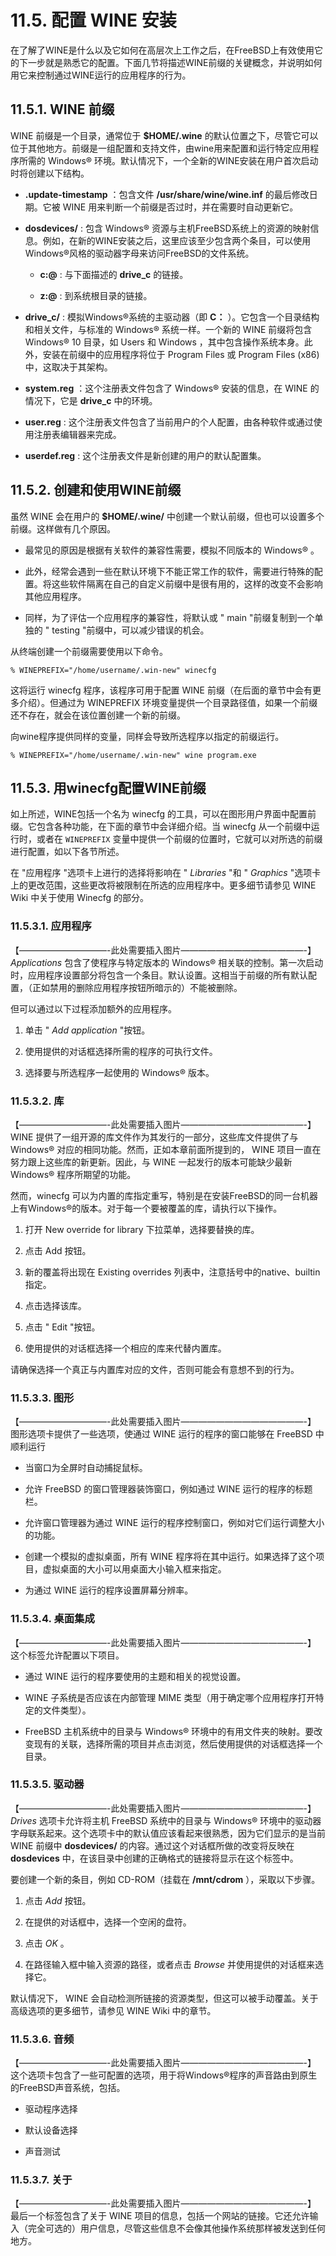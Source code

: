 # 11.5. 配置 WINE 安装

在了解了WINE是什么以及它如何在高层次上工作之后，在FreeBSD上有效使用它的下一步就是熟悉它的配置。下面几节将描述WINE前缀的关键概念，并说明如何用它来控制通过WINE运行的应用程序的行为。

## 11.5.1.  WINE 前缀
WINE 前缀是一个目录，通常位于 **$HOME/.wine** 的默认位置之下，尽管它可以位于其他地方。前缀是一组配置和支持文件，由wine用来配置和运行特定应用程序所需的 Windows® 环境。默认情况下，一个全新的WINE安装在用户首次启动时将创建以下结构。

- **.update-timestamp** ：包含文件 **/usr/share/wine/wine.inf** 的最后修改日期。它被 WINE 用来判断一个前缀是否过时，并在需要时自动更新它。

- **dosdevices/** : 包含 Windows® 资源与主机FreeBSD系统上的资源的映射信息。例如，在新的WINE安装之后，这里应该至少包含两个条目，可以使用Windows®风格的驱动器字母来访问FreeBSD的文件系统。

    - **c:@** : 与下面描述的 **drive_c** 的链接。

    - **z:@** : 到系统根目录的链接。

- **drive_c/** : 模拟Windows®系统的主驱动器（即 **C：** ）。它包含一个目录结构和相关文件，与标准的 Windows® 系统一样。一个新的 WINE 前缀将包含 Windows® 10 目录，如 Users 和 Windows ，其中包含操作系统本身。此外，安装在前缀中的应用程序将位于 Program Files 或 Program Files (x86) 中，这取决于其架构。

- **system.reg** ：这个注册表文件包含了 Windows® 安装的信息，在 WINE 的情况下，它是 **drive_c** 中的环境。

- **user.reg** : 这个注册表文件包含了当前用户的个人配置，由各种软件或通过使用注册表编辑器来完成。

- **userdef.reg** : 这个注册表文件是新创建的用户的默认配置集。

## 11.5.2. 创建和使用WINE前缀
虽然 WINE 会在用户的 **$HOME/.wine/** 中创建一个默认前缀，但也可以设置多个前缀。这样做有几个原因。

- 最常见的原因是根据有关软件的兼容性需要，模拟不同版本的 Windows® 。

- 此外，经常会遇到一些在默认环境下不能正常工作的软件，需要进行特殊的配置。将这些软件隔离在自己的自定义前缀中是很有用的，这样的改变不会影响其他应用程序。

- 同样，为了评估一个应用程序的兼容性，将默认或 " main "前缀复制到一个单独的 " testing "前缀中，可以减少错误的机会。

从终端创建一个前缀需要使用以下命令。
```
% WINEPREFIX="/home/username/.win-new" winecfg
```
这将运行 winecfg 程序，该程序可用于配置 WINE 前缀（在后面的章节中会有更多介绍）。但通过为 WINEPREFIX 环境变量提供一个目录路径值，如果一个前缀还不存在，就会在该位置创建一个新的前缀。

向wine程序提供同样的变量，同样会导致所选程序以指定的前缀运行。
```
% WINEPREFIX="/home/username/.win-new" wine program.exe
```
## 11.5.3. 用winecfg配置WINE前缀
如上所述，WINE包括一个名为 winecfg 的工具，可以在图形用户界面中配置前缀。它包含各种功能，在下面的章节中会详细介绍。当 winecfg 从一个前缀中运行时，或者在 `WINEPREFIX` 变量中提供一个前缀的位置时，它就可以对所选的前缀进行配置，如以下各节所述。

在 "应用程序 "选项卡上进行的选择将影响在 " *Libraries* "和 " *Graphics* "选项卡上的更改范围，这些更改将被限制在所选的应用程序中。更多细节请参见 WINE Wiki 中关于使用 Winecfg 的部分。

### 11.5.3.1. 应用程序
【——————————-此处需要插入图片­——————————————-】
 *Applications* 包含了使程序与特定版本的 Windows® 相关联的控制。第一次启动时，应用程序设置部分将包含一个条目。默认设置。这相当于前缀的所有默认配置，（正如禁用的删除应用程序按钮所暗示的）不能被删除。

但可以通过以下过程添加额外的应用程序。

1. 单击 " *Add application* "按钮。

2. 使用提供的对话框选择所需的程序的可执行文件。

3. 选择要与所选程序一起使用的 Windows® 版本。

### 11.5.3.2. 库
【——————————-此处需要插入图片­——————————————-】
WINE 提供了一组开源的库文件作为其发行的一部分，这些库文件提供了与 Windows® 对应的相同功能。然而，正如本章前面所提到的， WINE 项目一直在努力跟上这些库的新更新。因此，与 WINE 一起发行的版本可能缺少最新 Windows® 程序所期望的功能。

然而，winecfg 可以为内置的库指定重写，特别是在安装FreeBSD的同一台机器上有Windows®的版本。对于每一个要被覆盖的库，请执行以下操作。

1. 打开 New override for library 下拉菜单，选择要替换的库。

2. 点击 Add 按钮。

3. 新的覆盖将出现在 Existing overrides 列表中，注意括号中的native、builtin指定。

4. 点击选择该库。

5. 点击 " Edit "按钮。

6. 使用提供的对话框选择一个相应的库来代替内置库。

请确保选择一个真正与内置库对应的文件，否则可能会有意想不到的行为。

### 11.5.3.3. 图形
【——————————-此处需要插入图片­——————————————-】
图形选项卡提供了一些选项，使通过 WINE 运行的程序的窗口能够在 FreeBSD 中顺利运行

- 当窗口为全屏时自动捕捉鼠标。

- 允许 FreeBSD 的窗口管理器装饰窗口，例如通过 WINE 运行的程序的标题栏。

- 允许窗口管理器为通过 WINE 运行的程序控制窗口，例如对它们运行调整大小的功能。

- 创建一个模拟的虚拟桌面，所有 WINE 程序将在其中运行。如果选择了这个项目，虚拟桌面的大小可以用桌面大小输入框来指定。

- 为通过 WINE 运行的程序设置屏幕分辨率。

### 11.5.3.4. 桌面集成
【——————————-此处需要插入图片­——————————————-】
这个标签允许配置以下项目。

- 通过 WINE 运行的程序要使用的主题和相关的视觉设置。

-  WINE 子系统是否应该在内部管理 MIME 类型（用于确定哪个应用程序打开特定的文件类型）。

-  FreeBSD 主机系统中的目录与 Windows® 环境中的有用文件夹的映射。要改变现有的关联，选择所需的项目并点击浏览，然后使用提供的对话框选择一个目录。

### 11.5.3.5. 驱动器
【——————————-此处需要插入图片­——————————————-】
 *Drives* 选项卡允许将主机 FreeBSD 系统中的目录与 Windows® 环境中的驱动器字母联系起来。这个选项卡中的默认值应该看起来很熟悉，因为它们显示的是当前 WINE 前缀中 **dosdevices/** 的内容。通过这个对话框所做的改变将反映在 **dosdevices** 中，在该目录中创建的正确格式的链接将显示在这个标签中。

要创建一个新的条目，例如 CD-ROM（挂载在 **/mnt/cdrom** ），采取以下步骤。

1. 点击 _Add_ 按钮。

2. 在提供的对话框中，选择一个空闲的盘符。

3. 点击 *OK* 。

4. 在路径输入框中输入资源的路径，或者点击 _Browse_ 并使用提供的对话框来选择它。

默认情况下， WINE 会自动检测所链接的资源类型，但这可以被手动覆盖。关于高级选项的更多细节，请参见 WINE Wiki 中的章节。

### 11.5.3.6. 音频
【——————————-此处需要插入图片­——————————————-】
这个选项卡包含了一些可配置的选项，用于将Windows®程序的声音路由到原生的FreeBSD声音系统，包括。

- 驱动程序选择

- 默认设备选择

- 声音测试

### 11.5.3.7. 关于
【——————————-此处需要插入图片­——————————————-】
最后一个标签包含了关于 WINE 项目的信息，包括一个网站的链接。它还允许输入（完全可选的）用户信息，尽管这些信息不会像其他操作系统那样被发送到任何地方。
